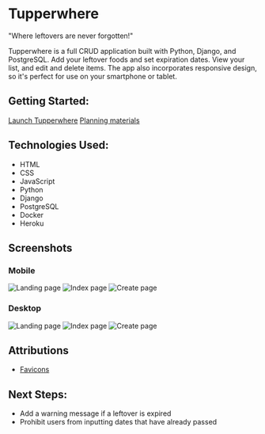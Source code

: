 # Tupperwhere
<p>"Where leftovers are never forgotten!"</p>
<p>Tupperwhere is a full CRUD application built with Python, Django, and PostgreSQL. Add your leftover foods and set expiration dates. View your list, and edit and delete items. The app also incorporates responsive design, so it's perfect for use on your smartphone or tablet.</p>

## Getting Started: 
[Launch Tupperwhere](https://tupperwhere.herokuapp.com/)
[Planning materials](https://trello.com/b/nSspOshA/tupperwhere)

## Technologies Used: 
- HTML
- CSS
- JavaScript
- Python
- Django
- PostgreSQL
- Docker
- Heroku

## Screenshots
### Mobile
![Landing page](main_app/static/images/mobile-landing.png)
![Index page](main_app/static/images/mobile-index.png)
![Create page](main_app/static/images/mobile-create.png)

### Desktop
![Landing page](main_app/static/images/landing.png)
![Index page](main_app/static/images/index.png)
![Create page](main_app/static/images/create.png)

## Attributions
- [Favicons](https://www.flaticon.com/)

## Next Steps:
- Add a warning message if a leftover is expired
- Prohibit users from inputting dates that have already passed
